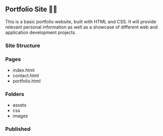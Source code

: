 ## Portfolio Site 👨‍💻

This is a basic portfolio website, built with HTML and CSS. It will provide relevant personal information as well as a showcase of different web and application development projects.

### Site Structure

### Pages

- index.html
- contact.html
- portfolio.html

### Folders

- assets
- css
- images

### Published

